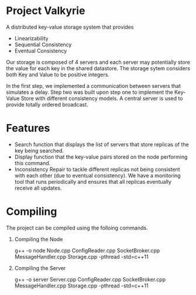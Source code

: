 # Project Valkyrie
A distributed key-value storage system that provides
- Linearizability
- Sequential Consistency 
- Eventual Consistency 

Our storage is composed of 4 servers and each server may potentially store the value for each key in the shared datastore. The storage sytem considers both Key and Value to be positive integers.

In the first step, we implemented a communication between servers that simulates a delay. Step two was built upon step one to implement the Key-Value Store with different consistency models. A central server is used to provide totally ordered broadcast. 

# Features
- Search function that displays the list of servers that store replicas of the key being searched.
- Display function that the key-value pairs stored on the node performing this command.
- Inconsistency Repair to tackle different replicas not being consistent with each other (due to eventual consistency). We have a monitoring tool that runs periodically and ensures that all replicas eventually receive all updates.

# Compiling
The project can be compiled using the folloing commands.

1) Compiling the Node

    g++ -o node Node.cpp ConfigReader.cpp SocketBroker.cpp MessageHandler.cpp Storage.cpp -pthread -std=c++11
    
2) Compiling the Server

    g++ -o server Server.cpp ConfigReader.cpp SocketBroker.cpp MessageHandler.cpp Storage.cpp -pthread -std=c++11
